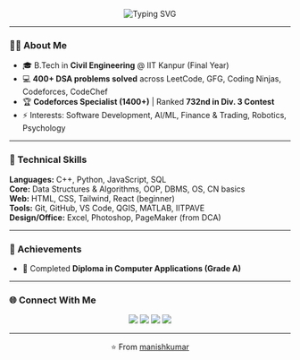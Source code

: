 <!-- Banner -->
<p align="center">
  <img src="https://readme-typing-svg.herokuapp.com?font=Fira+Code&size=28&duration=3000&pause=1000&color=0db6d7&center=true&vCenter=true&width=600&lines=Hi%2C+I'm+Manish+Kumar;Aspiring+Software+Engineer;Problem+Solver+%7C+Tech+Enthusiast" alt="Typing SVG" />
</p>

---

### 👨‍💻 About Me
- 🎓 B.Tech in **Civil Engineering** @ IIT Kanpur (Final Year)  
- 💻 **400+ DSA problems solved** across LeetCode, GFG, Coding Ninjas, Codeforces, CodeChef  
- 🏆 **Codeforces Specialist (1400+)** | Ranked **732nd in Div. 3 Contest**  
- ⚡ Interests: Software Development, AI/ML, Finance & Trading, Robotics, Psychology

---

### 🚀 Technical Skills
**Languages:** C++, Python, JavaScript, SQL  
**Core:** Data Structures & Algorithms, OOP, DBMS, OS, CN basics  
**Web:** HTML, CSS, Tailwind, React (beginner)  
**Tools:** Git, GitHub, VS Code, QGIS, MATLAB, IITPAVE  
**Design/Office:** Excel, Photoshop, PageMaker (from DCA) 

---

### 🏅 Achievements
- 📜 Completed **Diploma in Computer Applications (Grade A)**  
---

### 🌐 Connect With Me
<p align="center">
  <a href="https://tinyurl.com/3thx7azz"><img src="https://img.shields.io/badge/LinkedIn-0077B5?style=for-the-badge&logo=linkedin&logoColor=white"/></a>
  <a href="mailto:<manish10524@gmail.com>"><img src="https://img.shields.io/badge/Email-D14836?style=for-the-badge&logo=gmail&logoColor=white"/></a>
  <a href="https://leetcode.com/<your-leetcode-username>/"><img src="https://img.shields.io/badge/LeetCode-FFA116?style=for-the-badge&logo=leetcode&logoColor=white"/></a>
  <a href="https://codeforces.com/profile/<your-codeforces-username>"><img src="https://img.shields.io/badge/Codeforces-1F8ACB?style=for-the-badge&logo=codeforces&logoColor=white"/></a>
</p>

---

<p align="center">⭐️ From <a href="https://github.com/kumarmanish2003">manishkumar</a></p>

